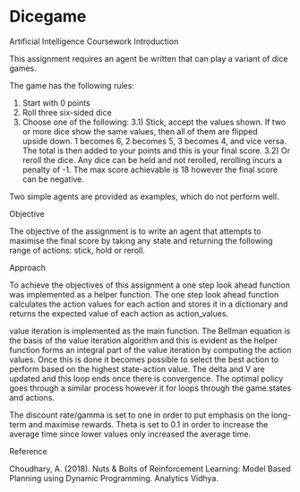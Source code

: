 # Dicegame
Artificial Intelligence Coursework 
Introduction 

This assignment requires an agent be written that can play a variant of dice games.

The game has the following rules: 

1) Start with 0 points 
2) Roll three six-sided dice 
3) Choose one of the following: 
	3.1) Stick, accept the values shown. If two or more dice show the same values, then all of them are flipped 	
	     upside down. 1 becomes 6, 2 becomes 5, 3 becomes 4, and vice versa. The total is then added to your points and this is your final score. 
        3.2) Or reroll the dice. Any dice can be held and not rerolled, rerolling incurs a penalty of -1. The max score achievable is 18 however the final score can be 
             negative. 

Two simple agents are provided as examples, which do not perform well. 


Objective 

The objective of the assignment is to write an agent that attempts to maximise the final score by taking any state and returning the following range of actions: stick, hold or reroll. 

Approach 

To achieve the objectives of this assignment a one step look ahead function was implemented as a helper function. The one step look ahead function calculates the action values for each action and stores it in a dictionary and returns the expected value of each action as action_values. 

value iteration is implemented as the main function. The Bellman equation is the basis of the value iteration algorithm and this is evident as the helper function forms an integral part of the value iteration by computing the action values. Once this is done it becomes possible to select the best action to perform based on the highest state-action value. The delta and V are updated and this loop ends once there is convergence. The optimal policy goes through a similar process however it for loops through the game.states and actions. 

The discount rate/gamma is set to one in order to put emphasis on the long-term and maximise rewards. Theta is set to 0.1 in order to increase the average time since lower values only increased the average time. 

Reference 

Choudhary, A. (2018). Nuts & Bolts of Reinforcement Learning: Model Based Planning using Dynamic Programming. Analytics Vidhya. 
 
